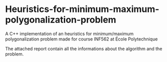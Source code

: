 # Heuristics-for-minimum-maximum-polygonalization-problem
A C++ implementation of an heuristics for minimum/maximum polygonalization problem made for course INF562 at École Polytechnique

The attached report contain all the informations about the algorithm and the problem.

